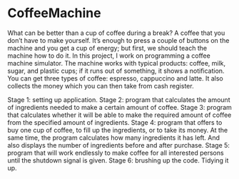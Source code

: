 # CoffeeMachine
What can be better than a cup of coffee during a break? A coffee that you don’t have to make yourself. It’s enough to press a couple of buttons on the machine and you get a cup of energy; but first, we should teach the machine how to do it. In this project, I work on programming a coffee machine simulator. The machine works with typical products: coffee, milk, sugar, and plastic cups; if it runs out of something, it shows a notification. You can get three types of coffee: espresso, cappuccino and latte. It also collects the money which you can then take from cash register.

Stage 1: setting up application.
Stage 2: program that calculates the amount of ingredients needed to make a certain amount of coffee.
Stage 3: program that calculates whether it will be able to make the required amount of coffee from the specified amount of ingredients.
Stage 4: program that offers to buy one cup of coffee, to fill up the ingredients, or to take its money. At the same time, the program calculates how many ingredients it has left. And also displays the number of ingredients before and after purchase.
Stage 5: program that will work endlessly to make coffee for all interested persons until the shutdown signal is given.
Stage 6: brushing up the code. Tidying it up.
